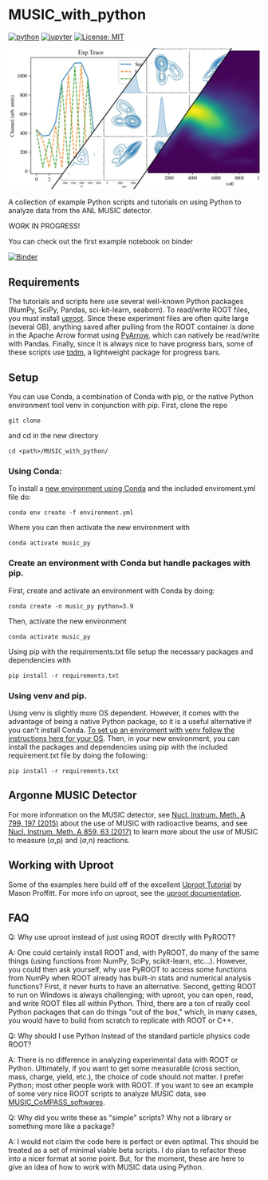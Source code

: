# MUSIC_with_python
[![python](https://img.shields.io/badge/Python-3.9-3776AB.svg?style=flat&logo=python&logoColor=white)](https://www.python.org)
[![jupyter](https://img.shields.io/badge/Jupyter-Lab-F37626.svg?style=flat&logo=Jupyter)](https://jupyterlab.readthedocs.io/en/stable)
[![License: MIT](https://img.shields.io/badge/License-MIT-yellow.svg)](https://opensource.org/licenses/MIT)

![Examples of some plots using Matplotlib and Seaborn of MUSIC data.](./doc/img/image_main.jpg)

A collection of example Python scripts and tutorials on using Python to analyze data from the ANL MUSIC detector.

WORK IN PROGRESS!

You can check out the first example notebook on binder

[![Binder](https://mybinder.org/badge_logo.svg)](https://mybinder.org/v2/gh/dneto1729/MUSIC_with_python/main?labpath=tutorials%2F1+-+Looking+at+a+MUSIC+ROOT+data+file+with+uproot.ipynb)

## Requirements

The tutorials and scripts here use several well-known Python packages (NumPy, SciPy, Pandas, sci-kit-learn, seaborn). To read/write ROOT files, you must install [uproot](https://pypi.org/project/uproot/). Since these experiment files are often quite large (several GB), anything saved after pulling from the ROOT container is done in the Apache Arrow format using [PyArrow](https://arrow.apache.org/docs/python/index.html), which can natively be read/write with Pandas. Finally, since it is always nice to have progress bars, some of these scripts use [tqdm](https://github.com/tqdm/tqdm), a lightweight package for progress bars. 

## Setup

You can use Conda, a combination of Conda with pip, or the native Python environment tool venv in conjunction with pip. First, clone the repo
```
git clone
```
and cd in the new directory
```
cd <path>/MUSIC_with_python/
```
### Using Conda:
To install a [new environment using Conda](https://conda.io/projects/conda/en/latest/user-guide/tasks/manage-environments.html) and the included enviroment.yml file do:
```
conda env create -f environment.yml
```
Where you can then activate the new environment with
```
conda activate music_py
```
### Create an environment with Conda but handle packages with pip.
First, create and activate an environment with Conda by doing:
```
conda create -n music_py python=3.9
```
Then, activate the new environment
```
conda activate music_py
```
Using pip with the requirements.txt file setup the necessary packages and dependencies with
```
pip install -r requirements.txt
```
### Using venv and pip.
Using venv is slightly more OS dependent. However, it comes with the advantage of being a native Python package, so it is a useful alternative if you can't install Conda. [To set up an enviroment with venv follow the instructions here for your OS](https://docs.python.org/3/library/venv.html). Then, in your new environment, you can install the packages and dependencies using pip with the included requirement.txt file by doing the following:
```
pip install -r requirements.txt
```

## Argonne MUSIC Detector
For more information on the MUSIC detector, see [Nucl. Instrum. Meth. A 799, 197 (2015)](https://doi.org/10.1016/j.nima.2015.07.030) about the use of MUSIC with radioactive beams, and see [Nucl. Instrum. Meth. A 859, 63 (2017)](https://doi.org/10.1016/j.nima.2017.03.060) to learn more about the use of MUSIC to measure ($\alpha$,p) and ($\alpha$,n) reactions.

## Working with Uproot
Some of the examples here build off of the excellent [Uproot Tutorial](https://masonproffitt.github.io/uproot-tutorial/) by Mason Proffitt. For more info on uproot, see the [uproot documentation](https://uproot.readthedocs.io/en/latest/index.html). 

## FAQ

Q: Why use uproot instead of just using ROOT directly with PyROOT?

A: One could certainly install ROOT and, with PyROOT, do many of the same things (using functions from NumPy, SciPy, scikit-learn, etc...). However, you could then ask yourself, why use PyROOT to access some functions from NumPy when ROOT already has built-in stats and numerical analysis functions? First, it never hurts to have an alternative. Second, getting ROOT to run on Windows is always challenging; with uproot, you can open, read, and write ROOT files all within Python. Third, there are a ton of really cool Python packages that can do things "out of the box," which, in many cases, you would have to build from scratch to replicate with ROOT or C++.  

Q: Why should I use Python instead of the standard particle physics code ROOT?

A: There is no difference in analyzing experimental data with ROOT or Python. Ultimately, if you want to get some measurable (cross section, mass, charge, yield, etc.), the choice of code should not matter. I prefer Python; most other people work with ROOT. If you want to see an example of some very nice ROOT scripts to analyze MUSIC data, see [MUSIC_CoMPASS_softwares](https://github.com/CFougeres/MUSIC_CoMPASS_softwares).

Q: Why did you write these as "simple" scripts? Why not a library or something more like a package?

A: I would not claim the code here is perfect or even optimal. This should be treated as a set of minimal viable beta scripts. I do plan to refactor these into a nicer format at some point. But, for the moment, these are here to give an idea of how to work with MUSIC data using Python.
